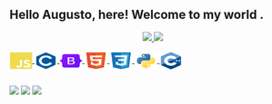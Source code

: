 ## Hello Augusto, here! Welcome to my world .

<div align="center">
  <a href="https://github.com/zehguto">
  <img height="160em" src="https://github-readme-stats.vercel.app/api?username=zehguto&show_icons=true&theme=dark&include_all_commits=true&count_private=true"/>
  <img height="160em" src="https://github-readme-stats.vercel.app/api/top-langs/?username=zehguto&layout=compact&langs_count=7&theme=dark"/>
</div>
<div style="display: inline_block"><br>
  <img align="center" alt="zeh-Js" height="30" width="40" src="https://raw.githubusercontent.com/devicons/devicon/master/icons/javascript/javascript-plain.svg">
  <img align="center" alt="zeh-Ts" height="30" width="40" src="https://raw.githubusercontent.com/devicons/devicon/master/icons/c/c-plain.svg">
  <img align="center" alt="zeh-React" height="30" width="40" src="https://raw.githubusercontent.com/devicons/devicon/master/icons/bootstrap/bootstrap-original.svg">
  <img align="center" alt="zeh-HTML" height="30" width="40" src="https://raw.githubusercontent.com/devicons/devicon/master/icons/html5/html5-original.svg">
  <img align="center" alt="zeh-CSS" height="30" width="40" src="https://raw.githubusercontent.com/devicons/devicon/master/icons/css3/css3-original.svg">
  <img align="center" alt="zeh-Python" height="30" width="40" src="https://raw.githubusercontent.com/devicons/devicon/master/icons/python/python-original.svg">
  <img align="center" alt="zeh-Csharp" height="30" width="40" src="https://raw.githubusercontent.com/devicons/devicon/master/icons/cplusplus/cplusplus-original.svg">
  
  ##
 
<div> 
  <a href="https://instagram.com/jozeaugusto_" target="_blank"><img src="https://img.shields.io/badge/-Instagram-%23E4405F?style=for-the-badge&logo=instagram&logoColor=white" target="_blank"></a>
  <a href = "mailto:ze.guto019@gmail.com"><img src="https://img.shields.io/badge/-Gmail-%23333?style=for-the-badge&logo=gmail&logoColor=white" target="_blank"></a>
  <a href="https://www.linkedin.com/in/jos%C3%A9-augusto-moreira-a16857250/" target="_blank"><img src="https://img.shields.io/badge/-LinkedIn-%230077B5?style=for-the-badge&logo=linkedin&logoColor=white" target="_blank"></a> 
 
</div>
